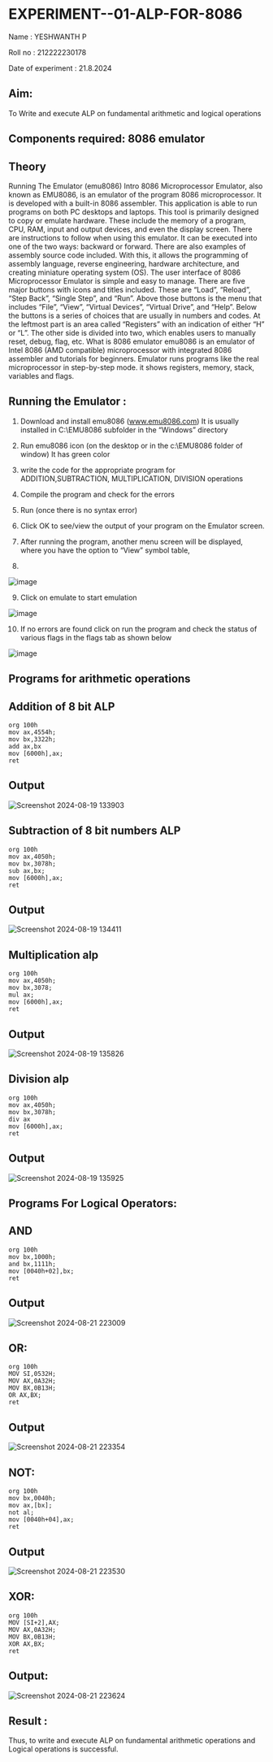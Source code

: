 
# EXPERIMENT--01-ALP-FOR-8086
Name : YESHWANTH P

Roll no : 212222230178

Date of experiment : 21.8.2024





## Aim:
To Write and execute ALP on fundamental arithmetic and logical operations
## Components required: 8086  emulator 
## Theory 
Running The Emulator (emu8086) Intro 8086 Microprocessor Emulator, also known as EMU8086, is an emulator of the program 8086 microprocessor. It is developed with a built-in 8086 assembler. This application is able to run programs on both PC desktops and laptops. This tool is primarily designed to copy or emulate hardware. These include the memory of a program, CPU, RAM, input and output devices, and even the display screen. There are instructions to follow when using this emulator. It can be executed into one of the two ways: backward or forward. There are also examples of assembly source code included. With this, it allows the programming of assembly language, reverse engineering, hardware architecture, and creating miniature operating system (OS). The user interface of 8086 Microprocessor Emulator is simple and easy to manage. There are five major buttons with icons and titles included. These are “Load”, “Reload”, “Step Back”, “Single Step”, and “Run”. Above those buttons is the menu that includes “File”, “View”, “Virtual Devices”, “Virtual Drive”, and “Help”. Below the buttons is a series of choices that are usually in numbers and codes. At the leftmost part is an area called “Registers” with an indication of either “H” or “L”. The other side is divided into two, which enables users to manually reset, debug, flag, etc. What is 8086 emulator emu8086 is an emulator of Intel 8086 (AMD compatible) microprocessor with integrated 8086 assembler and tutorials for beginners. Emulator runs programs like the real microprocessor in step-by-step mode. it shows registers, memory, stack, variables and flags.


 ## Running the Emulator :
1.	Download and install emu8086 (www.emu8086.com) It is usually installed in C:\EMU8086 subfolder in the “Windows” directory
2.	Run  emu8086 icon (on the desktop or in the c:\EMU8086 folder of window) It has green color 
 
 
3.	write the code for the appropriate program for ADDITION,SUBTRACTION, MULTIPLICATION,  DIVISION operations 

4.	 Compile the program and check for the errors 
5.	Run (once there is no syntax error) 

6.	Click OK to see/view the output of your program on the Emulator screen. 


7.	After running the program, another menu screen will be displayed, where you have the option to “View” symbol table,
8.	 


![image](https://user-images.githubusercontent.com/36288975/189273263-d65baae9-4b8f-4723-afb3-c0ffa4052b04.png)











9.	Click on emulate to start emulation 








![image](https://user-images.githubusercontent.com/36288975/189273273-9bb36ec1-e2e8-4892-8d35-37707332bfdc.png)








10.	If no errors are found click on run the program and check the status of various flags in the flags tab as shown below 






![image](https://user-images.githubusercontent.com/36288975/189273277-113a2a33-4a40-4ff8-95a5-ecd3a1f504fe.png)







## Programs for arithmetic  operations

## Addition  of 8 bit ALP 
```
org 100h
mov ax,4554h;
mov bx,3322h;
add ax,bx
mov [6000h],ax;
ret
```


## Output  
![Screenshot 2024-08-19 133903](https://github.com/user-attachments/assets/0ede5431-9091-4a4a-922e-bd0c96881715)


 
## Subtraction   of 8 bit numbers  ALP 
```
org 100h
mov ax,4050h;
mov bx,3078h;
sub ax,bx;
mov [6000h],ax;
ret
``` 
## Output  
![Screenshot 2024-08-19 134411](https://github.com/user-attachments/assets/693fa82e-048b-49a7-8709-715fddee9f73)


## Multiplication alp 
```
org 100h
mov ax,4050h;
mov bx,3078;
mul ax;
mov [6000h],ax;
ret
```
 ## Output 
![Screenshot 2024-08-19 135826](https://github.com/user-attachments/assets/b443c6fc-ef50-41bc-9acd-270e4e90cfc7)


## Division alp 
```
org 100h
mov ax,4050h;
mov bx,3078h;
div ax
mov [6000h],ax;
ret
```

## Output
![Screenshot 2024-08-19 135925](https://github.com/user-attachments/assets/bbcb25e5-d132-44f8-bef5-d3bc3dfde19a)

## Programs For Logical Operators:
## AND
```
org 100h
mov bx,1000h;
and bx,1111h;
mov [0040h+02],bx;
ret
```
## Output  
![Screenshot 2024-08-21 223009](https://github.com/user-attachments/assets/268bf0ca-fda0-49d2-9e9a-52dc59d8ba84)



## OR:
```
org 100h
MOV SI,0532H;
MOV AX,0A32H;
MOV BX,0B13H;
OR AX,BX;
ret
```
## Output
![Screenshot 2024-08-21 223354](https://github.com/user-attachments/assets/e00d9979-dce3-47c7-bcfc-33c428de096f)


## NOT:
```
org 100h
mov bx,0040h;
mov ax,[bx]; 
not al;
mov [0040h+04],ax;
ret
```
## Output
![Screenshot 2024-08-21 223530](https://github.com/user-attachments/assets/e445a119-7e2f-445a-a6b9-b9f84ee5468c)


## XOR:
```
org 100h
MOV [SI+2],AX;
MOV AX,0A32H;
MOV BX,0B13H;
XOR AX,BX;
ret
```
## Output:
![Screenshot 2024-08-21 223624](https://github.com/user-attachments/assets/76f1dd3a-2892-47d0-b9ca-9237d88fadec)


## Result : 
Thus, to write and execute ALP on fundamental arithmetic operations and Logical operations is successful.
 
